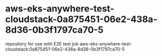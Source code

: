 # aws-eks-anywhere-test-cloudstack-0a875451-06e2-438a-8d36-0b3f1797ca70-5
repository for use with E2E test job aws-eks-anywhere-test-cloudstack:0a875451-06e2-438a-8d36-0b3f1797ca70-5
